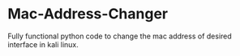 # Mac-Address-Changer
Fully functional python code to change the mac address of desired interface in kali linux.
